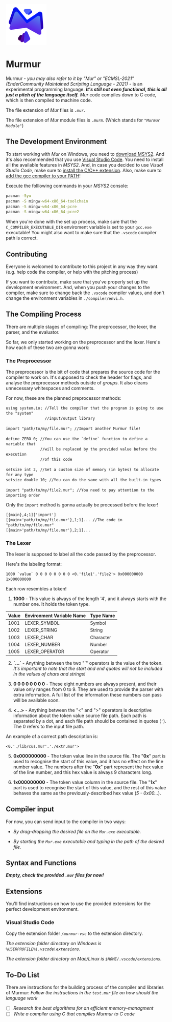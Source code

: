 
<img alt="Murmur's Logo" src="./brand/logo.png" width="128">

# Murmur

Murmur - *you may also refer to it by "Mur" or "ECMSL-2021" (EnderCommunity Maintained Scripting Language - 2021)* - is an experimental programming language. ***It's still not even functional, this is all just a pitch of the language itself.*** *Mur* code compiles down to C code, which is then compiled to machine code.

The file extension of *Mur* files is *`.mur`*.

The file extension of *Mur* module files is *`.murm`*. (Which stands for *`"Murmur Module"`*)

## The Development Environment

To start working with *Mur* on Windows, you need to [download MSYS2](https://www.msys2.org/#installation). And it's also recommended that you use [Visual Studio Code](https://code.visualstudio.com/). You need to install all the available features in *MSYS2*. And, in case you decided to use *Visual Studio Code*, make sure to [install the C/C++ extension](https://marketplace.visualstudio.com/items?itemName=ms-vscode.cpptools). Also, make sure to [add the gcc compiler to your PATH](https://www.youtube.com/watch?v=mQra00mT3Dg)!

Execute the folllowing commands in your *MSYS2* console:

```cmd
pacman -Syu
pacman -S mingw-w64-x86_64-toolchain
pacman -S mingw-w64-x86_64-pcre
pacman -S mingw-w64-x86_64-pcre2
```

When you're done with the set up process, make sure that the `C_COMPILER_EXECUTABLE_DIR` enviroment variable is set to your `gcc.exe` executable! You might also want to make sure that the `.vscode` compiler path is correct.

## Contributing

Everyone is welcomed to contribute to this project in any way they want. (e.g. help code the compiler, or help with the pitching process)

If you want to contribute, make sure that you've properly set up the development environment. And, when you push your changes to the compiler, make sure to change back the `.vscode` compiler values, and don't change the environment variables in `./compiler/envi.h`.

## The Compiling Process

There are multiple stages of compiling: The preprocessor, the lexer, the parser, and the evaluator.

So far, we only started working on the preprocessor and the lexer. Here's how each of these two are gonna work:

### The Preprocessor

The preprocessor is the bit of code that prepares the source code for the compiler to work on. It's supposed to check the header for flags, and analyse the preprocessor methods outside of *groups*. It also cleans unnecessary whitespaces and comments.

For now, these are the planned preprocessor methods:

```mur
using system.io; //Tell the compiler that the program is going to use the "system"
                 //input/output library

import "path/to/my/file.mur"; //Import another Murmur file!

define ZERO 0; //You can use the `define` function to define a variable that
               //will be replaced by the provided value before the execution
               //of this code

setsize int 2, //Set a custom size of memory (in bytes) to allocate for any type
setsize double 10; //You can do the same with all the built-in types

import "path/to/my/file2.mur"; //You need to pay attention to the importing order
```

Only the `import` method is gonna actually be processed before the lexer!

```tmp
[{main},4;1]['import']
[{main>'path/to/my/file.mur'},1;1]... //The code in "path/to/my/file.mur"
[{main>'path/to/my/file.mur'},2;1]...
```

### The Lexer

The lexer is supposed to label all the code passed by the preprocessor.

Here's the labeling format:

```lixc
1000 `value` 0 0 0 0 0 0 0 0 <0.'file1'.'file2'> 0x000000000 1x000000000
```

Each row resembles a token!

1. **1000** - This value is always of the length '4', and it always starts with the number one. It holds the token type.

| Value  | Environment Variable Name |   Type Name   |
| ------ | ------------------------- | ------------- |
|  1001  |       LEXER_SYMBOL        |    Symbol     |
|  1002  |       LEXER_STRING        |    String     |
|  1003  |        LEXER_CHAR         |   Character   |
|  1004  |       LEXER_NUMBER        |    Number     |
|  1005  |      LEXER_OPERATOR       |    Operator   |

2. **\`...\`** - Anything between the two "\`" operators is the value of the token. *It's important to note that the start and end quotes will not be included in the values of chars and strings!*

3. **0 0 0 0 0 0 0 0** - These eight numbers are always present, and their value only ranges from 0 to 9. They are used to provide the parser with extra information. A full list of the information these numbers can pass will be available soon.

4. **<...>** - Anything between the "<" and ">" operators is descriptive information about the token value source file path. Each path is separated by a dot, and each file path should be contained in quotes (`'`). The 0 refers to the input file path.

An example of a correct path description is:

```lixc
<0.'./lib/cus.mur'.'./extr.mur'>
```

5. **0x000000000** - The token value line in the source file. The "**0x**" part is used to recognise the start of this value, and it has no effect on the line number value. The numbers after the "**0x**" part represent the hex value of the line number, and this hex value is always 9 characters long.

6. **1x000000000** - The token value column in the source file. The "**1x**" part is used to recognise the start of this value, and the rest of this value behaves the same as the previously-described hex value (*5 - 0x00...*).

## Compiler input

For now, you can send input to the compiler in two ways:

- *By drag-dropping the desired file on the `Mur.exe` executable.*

- *By starting the `Mur.exe` executable and typing in the path of the desired file.*

## Syntax and Functions

***Empty, check the provided `.mur` files for now!***

## Extensions

You'll find instructions on how to use the provided extensions for the perfect development environment.

### Visual Studio Code

Copy the extension folder *`/murmur-vsc`* to the extension directory.

*The extension folder directory on Windows is `%USERPROFILE%\.vscode\extensions`*.

*The extension folder directory on  Mac/Linux is `$HOME/.vscode/extensions`*.

## To-Do List

There are instructions for the building process of the compiler and libraries of Murmur:
*Follow the instructions in the `test.mur` file on how should the language work*

- [ ] *Research the best algorithms for an efficient memory-managment*
- [ ] *Write a compiler using C that compiles Murmur to C code*
